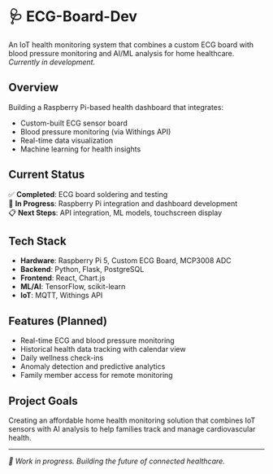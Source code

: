# 🩺 ECG-Board-Dev

An IoT health monitoring system that combines a custom ECG board with blood pressure monitoring and AI/ML analysis for home healthcare. *Currently in development.*

## Overview

Building a Raspberry Pi-based health dashboard that integrates:
- Custom-built ECG sensor board
- Blood pressure monitoring (via Withings API)  
- Real-time data visualization
- Machine learning for health insights

## Current Status

✅ **Completed**: ECG board soldering and testing  
🔄 **In Progress**: Raspberry Pi integration and dashboard development  
📋 **Next Steps**: API integration, ML models, touchscreen display

## Tech Stack

- **Hardware**: Raspberry Pi 5, Custom ECG Board, MCP3008 ADC
- **Backend**: Python, Flask, PostgreSQL
- **Frontend**: React, Chart.js
- **ML/AI**: TensorFlow, scikit-learn 
- **IoT**: MQTT, Withings API

## Features (Planned)

- Real-time ECG and blood pressure monitoring
- Historical health data tracking with calendar view
- Daily wellness check-ins
- Anomaly detection and predictive analytics
- Family member access for remote monitoring

## Project Goals

Creating an affordable home health monitoring solution that combines IoT sensors with AI analysis to help families track and manage cardiovascular health.

---

*🚀 Work in progress. Building the future of connected healthcare.*
